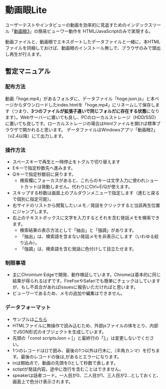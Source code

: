 # 動画眼Lite
ユーザーテストやインタビューの動画を効率的に見返すためのインデックスツール「[動画眼3](https://github.com/do-gugan/do-gagan_electron)」の簡易ビューワー動作を
HTML/JavaScriptのみで実現する。

動画ファイルと、動画眼でエキスポートしたデータファイルと一緒に、本HTMLファイルを同梱しておけば、動画眼のインストール無しで、ブラウザのみで頭出し再生が行えます。

## 暫定マニュアル
### 配布方法
動画「hoge.mp4」があるフォルダに、データファイル「hoge.json.js」と本ページからダウンロードしたindex.htmlを「hoge.mp4」にリネームして保存します（つまり、**3つのファイルが拡張子違いで同じフォルだに存在する状態**になります）。Webサーバーに置いても良し、PCのローカルストレージ（HDD/SSD）に置いても良しです。ローカルストレージの場合はhtmlファイルを開けば標準ブラウザで開かれると思います。
データファイルはWindowsアプリ「動画眼2」（v2.4以降）にて出力します。
### 操作方法
- スペースキーで再生と一時停止をトグルで切り替えます
- Eキーで指定秒数先へ進みます。
- Qキーで指定秒数前に戻ります。
  - 検索欄にフォーカスがあると、これらのキーは文字入力に使われショートカットは発動しません。代わりにCtrl+E/Qが使えます。
- スキップする秒数は画面上のプルダウンメニューで指定します（進むと戻るで個別に指定可能）。
- 右サイドのリストから閲覧したいメモ／発話をクリックすると当該再生位置にジャンプします。
- 右上のテキストボックスに文字を入力するとそれを含む発話メモを検索できます。
  - 検索結果の表示方法として「抽出」と「強調」があります。
  - 「抽出」は、検索語を含まない発話メモを非表示にします（いわゆる絞り込み）。
  - 「強調」は、検索語を含む発話に色付けして目立たせます。
### 制限事項
- 主にChromium Edgeで開発、動作検証しています。Chromeは基本的に同じ結果が得られるはずです。FireFoxやSafariでも簡単にチェックはしていますが、もし不具合があればIssuesに報告いただければと思います。
- ビューワーであるため、メモの追加や編集はできません。

### データフォーマット
- サンプルは[こちら](sample.json.js)
- HTMLファイルに無操作で読み込むため、外部jsファイルの体をとり、内部でJSON形式のオブジェクトを生成しています。
- 先頭の「const scriptsJson = [」と最終行の「];」は変更しないでください。
- 1つのレコードは{}で囲み、最後の1つ以外は行末に,（半角カンマ）を打ちます。最後のレコードの後は,があるとエラーになります。
- inは開始点で、動画の先頭を0として秒数で表します。
- sctiptが発話内容。途中に改行を含むことはできません。
- speakerは話者コード。一人目が0、二人目が1、三人目が2...としておくと、画面上で色分け表示されます。
